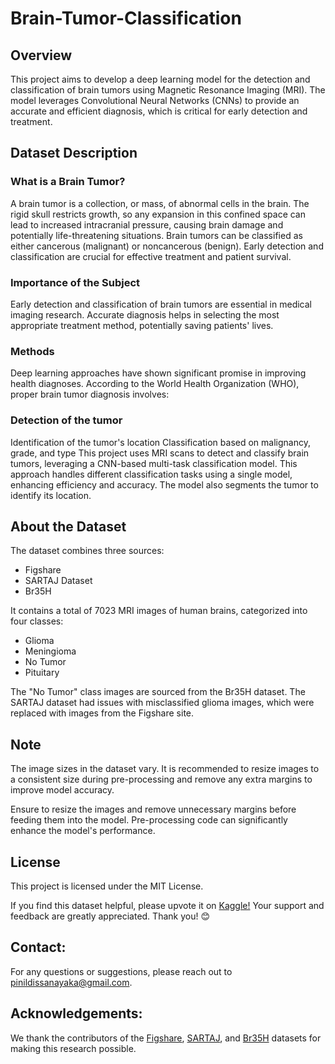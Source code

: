 # Brain-Tumor-Classification

## Overview
This project aims to develop a deep learning model for the detection and classification of brain tumors using Magnetic Resonance Imaging (MRI). The model leverages Convolutional Neural Networks (CNNs) to provide an accurate and efficient diagnosis, which is critical for early detection and treatment.

## Dataset Description
### What is a Brain Tumor?
A brain tumor is a collection, or mass, of abnormal cells in the brain. The rigid skull restricts growth, so any expansion in this confined space can lead to increased intracranial pressure, causing brain damage and potentially life-threatening situations. Brain tumors can be classified as either cancerous (malignant) or noncancerous (benign). Early detection and classification are crucial for effective treatment and patient survival.

### Importance of the Subject
Early detection and classification of brain tumors are essential in medical imaging research. Accurate diagnosis helps in selecting the most appropriate treatment method, potentially saving patients' lives.

### Methods
Deep learning approaches have shown significant promise in improving health diagnoses. According to the World Health Organization (WHO), proper brain tumor diagnosis involves:

### Detection of the tumor
Identification of the tumor's location
Classification based on malignancy, grade, and type
This project uses MRI scans to detect and classify brain tumors, leveraging a CNN-based multi-task classification model. This approach handles different classification tasks using a single model, enhancing efficiency and accuracy. The model also segments the tumor to identify its location.

## About the Dataset
The dataset combines three sources:
- Figshare
- SARTAJ Dataset
- Br35H

It contains a total of 7023 MRI images of human brains, categorized into four classes:
- Glioma
- Meningioma
- No Tumor
- Pituitary

The "No Tumor" class images are sourced from the Br35H dataset. The SARTAJ dataset had issues with misclassified glioma images, which were replaced with images from the Figshare site.

## Note
The image sizes in the dataset vary. It is recommended to resize images to a consistent size during pre-processing and remove any extra margins to improve model accuracy.

Ensure to resize the images and remove unnecessary margins before feeding them into the model. Pre-processing code can significantly enhance the model's performance.


## License
This project is licensed under the MIT License.

If you find this dataset helpful, please upvote it on [Kaggle!](https://www.kaggle.com/datasets/masoudnickparvar/brain-tumor-mri-dataset) Your support and feedback are greatly appreciated. Thank you! 😊

## Contact:
For any questions or suggestions, please reach out to pinildissanayaka@gmail.com.

## Acknowledgements:
We thank the contributors of the [Figshare](https://figshare.com/articles/dataset/brain_tumor_dataset/1512427), [SARTAJ](https://www.kaggle.com/datasets/sartajbhuvaji/brain-tumor-classification-mri), and [Br35H](https://www.kaggle.com/datasets/ahmedhamada0/brain-tumor-detection?select=no) datasets for making this research possible.
